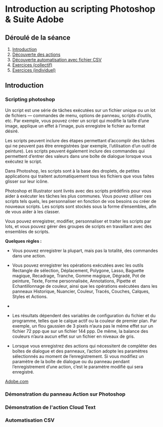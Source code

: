 # Introduction au scripting Photoshop & Suite Adobe

## Déroulé de la séance
1. [Introduction](/readme.md)
2. [Découverte des actions](/readme.md)
2. [Découverte automatisation avec fichier CSV](/automatisation-csv.md)
4. [Exercices (collectif)](/exercices-collectif.md) 
5. [Exercices (individuel)](/exercices-individuel.md)


## Introduction

### Scripting photoshop 


Un script est une série de tâches exécutées sur un fichier unique ou un lot de fichiers — commandes de menu, options de panneau, scripts d’outils, etc. Par exemple, vous pouvez créer un script qui modifie la taille d’une image, applique un effet à l’image, puis enregistre le fichier au format désiré.

Les scripts peuvent inclure des étapes permettant d’accomplir des tâches qui ne peuvent pas être enregistrées (par exemple, l’utilisation d’un outil de peinture). Les scripts peuvent également inclure des commandes qui permettent d’entrer des valeurs dans une boîte de dialogue lorsque vous exécutez le script.

Dans Photoshop, les scripts sont à la base des droplets, de petites applications qui traitent automatiquement tous les fichiers que vous faites glisser sur leur icône.

Photoshop et Illustrator sont livrés avec des scripts prédéfinis pour vous aider à exécuter les tâches les plus communes. Vous pouvez utiliser ces scripts tels quels, les personnaliser en fonction de vos besoins ou créer de nouveaux scripts. Les scripts sont stockés sous la forme d’ensembles, afin de vous aider à les classer.

Vous pouvez enregistrer, modifier, personnaliser et traiter les scripts par lots, et vous pouvez gérer des groupes de scripts en travaillant avec des ensembles de scripts.

**Quelques règles :**

- Vous pouvez enregistrer la plupart, mais pas la totalité, des commandes dans une action.

- Vous pouvez enregistrer les opérations exécutées avec les outils Rectangle de sélection, Déplacement, Polygone, Lasso, Baguette magique, Recadrage, Tranche, Gomme magique, Dégradé, Pot de peinture, Texte, Forme personnalisée, Annotations, Pipette et Echantillonnage de couleur, ainsi que les opérations exécutées dans les panneaux Historique, Nuancier, Couleur, Tracés, Couches, Calques, Styles et Actions.
- 
- Les résultats dépendent des variables de configuration du fichier et du programme, telles que le calque actif ou la couleur de premier plan. Par exemple, un flou gaussien de 3 pixels n’aura pas le même effet sur un fichier 72 ppp que sur un fichier 144 ppp. De même, la balance des couleurs n’aura aucun effet sur un fichier en niveaux de gris.

- Lorsque vous enregistrez des actions qui nécessitent de compléter des boîtes de dialogue et des panneaux, l’action adopte les paramètres sélectionnés au moment de l’enregistrement. Si vous modifiez un paramètre de la boîte de dialogue ou du panneau pendant l’enregistrement d’une action, c’est le paramètre modifié qui sera enregistré.

[Adobe.com](https://helpx.adobe.com/fr/photoshop/using/creating-actions.html)

### Démonstration du panneau Action sur Photoshop

### Démonstration de l'action Cloud Text 

### Automatisation CSV

